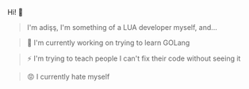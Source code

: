 Hi! 👋
> I'm adişş, I'm something of a LUA developer myself, and...

> 🔭 I'm currently working on trying to learn GOLang

> ⚡ I'm trying to teach people I can't fix their code without seeing it

> 😡 I currently hate myself
